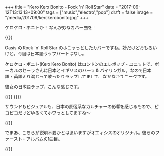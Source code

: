 +++
title = "Kero Kero Bonito - Rock 'n' Roll Star"
date = "2017-09-12T13:13:13+09:00"
tags = ["music","electro","pop"]
draft = false
image = "/media/201709/kerokerobonito.jpg"
+++

ケロケロ・ボニトが！ なんか妙なカバー曲を！

{{<youtube src="RDEy-p9isqM" title="Kero Kero Bonito - Rock 'n' Roll Star">}}

Oasis の Rock 'n' Roll Star のホニャっとしたカバーですね。妙だけどおもろいけど。今回は日本語ラップパートはなし。

ケロケロ・ボニト(Kero Kero Bonito) はロンドンのエレポップ・ユニットで、ボーカルのセーラさんは日本とイギリスのハーフ & バイリンガル。なので日本語・英語入り混じって歌ったりラップしてまして、なかなかユニークです。

彼女の日本語ラップ、こんな感じです。

{{<youtube src="VaVWvcuy3Cg" title="Kero Kero Bonito - Picture This">}}
{{<youtube src="B42S91e2U-4" title="Kero Kero Bonito - Intro Bonito">}}

サウンドもビジュアルも、日本の原宿系なカルチャーの影響を感じるもので、ピコピコだけどゆるくてホワっとしてますね〜

{{<amazon asin="B071SB3N78" title="Kero Kero Bonito - Bonito Generation">}}

でまあ、こちらが説明不要かとは思いますがオエィシスのオリジナル。彼らのファースト・アルバムの1曲目。

{{<youtube src="3aatEBIZHNU" title="Oasis - Rock 'n' Roll Star">}}
